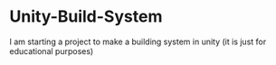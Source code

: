 # Unity-Build-System

I am starting a project to make a building system in unity 
(it is just for educational purposes)
